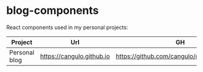 # blog-components

React components used in my personal projects:


| Project       | Url                       | GH                                           |
| ------------- | ------------------------- | -------------------------------------------- |
| Personal blog | https://cangulo.github.io | https://github.com/cangulo/cangulo.github.io |

<!-- https://levelup.gitconnected.com/publish-react-components-as-an-npm-package-7a671a2fb7f -->
<!-- https://www.geeksforgeeks.org/how-to-install-a-local-module-using-npm/ -->

<!-- REFRESH-GH-ACTION 20240305 -->